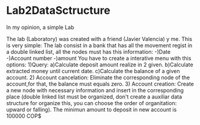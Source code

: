 # Lab2DataSctructure
In my opinion, a simple Lab

The lab (Laboratory) was created with a friend (Javier Valencia) y me. This is very simple:
The lab consist in a bank that has all the movement regist in a double linked list, all the nodes must has this information:
 -)Date
 -)Account number
 -)amount
You have to create a interative menu with this options:
1)Query:
  a)Calculate deposit amount realize in 2 given.
  b)Calculate extracted money until current date.
  c)Calculate the balance of a given account.
2) Account cancelation: Eliminate the corresponding node of the account,for that, the balance must equals zero.
3) Account creation: Create a new node with necessary information and insert in the corresponding place (double linked list must be organized,
   don't create a auxiliar data structure for organize this, you can choose the order of organitation: upward or falling). The minimun
   amount to deposit in new account is 100000 COP$
   
